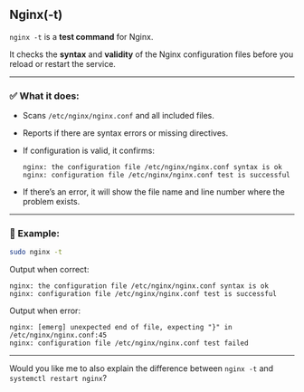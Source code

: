 
## Nginx(-t)

`nginx -t` is a **test command** for Nginx.

It checks the **syntax** and **validity** of the Nginx configuration files before you reload or restart the service.

---

### ✅ What it does:

* Scans `/etc/nginx/nginx.conf` and all included files.
* Reports if there are syntax errors or missing directives.
* If configuration is valid, it confirms:

  ```
  nginx: the configuration file /etc/nginx/nginx.conf syntax is ok
  nginx: configuration file /etc/nginx/nginx.conf test is successful
  ```
* If there’s an error, it will show the file name and line number where the problem exists.

---

### 📌 Example:

```bash
sudo nginx -t
```

Output when correct:

```
nginx: the configuration file /etc/nginx/nginx.conf syntax is ok
nginx: configuration file /etc/nginx/nginx.conf test is successful
```

Output when error:

```
nginx: [emerg] unexpected end of file, expecting "}" in /etc/nginx/nginx.conf:45
nginx: configuration file /etc/nginx/nginx.conf test failed
```

---

Would you like me to also explain the difference between `nginx -t` and `systemctl restart nginx`?
